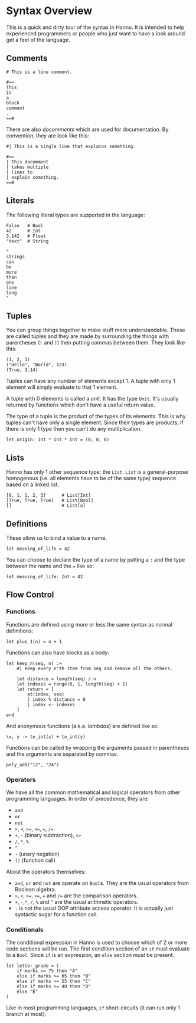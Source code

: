 # Syntax Overview

This is a quick and dirty tour of the syntax in Hanno. It is intended to help experienced programmers or people who just want to have a look around get a feel of the language.

## Comments

```
# This is a line comment.

#==
This
is
a
block
comment
.
==#
```

There are also *docomments* which are used for documentation. By convention, they are look like this:

```
#| This is a single line that explains something.

#==
| This docomment
| takes multiple
| lines to
| explain something.
==#
```

## Literals

The following literal types are supported in the language:

```
False   # Bool
42      # Int
3.142   # Float
"text"  # String

"
strings
can
be
more
than
one
line
long
"
```

## Tuples

You can group things together to make stuff more understandable. These are called tuples and they are made by surrounding the things with parentheses (`(` and `)`) then putting commas between them. They look like this:

```
(1, 2, 3)
("Hello", "World", 123)
(True, 3.14)
```

Tuples can have any number of elements except 1. A tuple with only 1 element will simply evaluate to that 1 element.

A tuple with 0 elements is called a *unit*. It has the type `Unit`. It's usually returned by functions which don't have a useful return value.

The type of a tuple is the product of the types of its elements. This is why tuples can't have only a single element. Since their types are products, if there is only 1 type then you can't do any multiplication.

```
let origin: Int * Int * Int = (0, 0, 0)
```


## Lists

Hanno has only 1 other sequence type: the `List`. `List` is a general-purpose homogenous (i.e. all elements have to be of the same type) sequence based on a linked list.

```
[0, 1, 1, 2, 3]      # List[Int]
[True, True, True]   # List[Bool]
[]                   # List[a]
```

## Definitions

These allow us to bind a value to a name.

```
let meaning_of_life = 42
```
You can choose to declare the type of a name by putting a `:` and the type between the name and the `=` like so:

```
let meaning_of_life: Int = 42
```

## Flow Control

### Functions

Functions are defined using more or less the same syntax as normal definitions:

```
let plus_1(n) = n + 1
```

Functions can also have blocks as a body:

```
let keep_n(seq, n) :=
    #| Keep every n'th item from seq and remove all the others.

    let distance = length(seq) / n
    let indexes = range(0, 1, length(seq) + 1)
    let return = [
        at(index, seq)
        | index % distance = 0
        | index <- indexes
    ]
end
```

And anonymous functions (a.k.a. _lambdas_) are defined like so:

```
\x, y -> to_int(x) + to_int(y)
```

Functions can be called by wrapping the arguments passed in parentheses and the arguments are separated by commas.

```
poly_add("12", "24")
```

### Operators

We have all the common mathematical and logical operators from other programming languages. In order of precedence, they are:

- `and`
- `or`
- `not`
- `>`, `<`, `>=`, `<=`, `=`, `/=`
- `+`, `-` (binary subtraction), `<>`
- `/`, `*`, `%`
- `^`
- `-` (unary negation)
- `()` (function call)

About the operators themselves:

- `and`, `or` and `not` are operate on `Bool`s. They are the usual operators from Boolean algebra.
- `>`, `<`, `>=`, `<=`, `=` and `/=` are the comparison operators.
- `+`, `-`,`*`, `/`, `%` and `^` are the usual arithmetic operators.
- `.` is not the usual OOP attribute access operator. It is actually just syntactic sugar for a function call.

### Conditionals

The conditional expression in Hanno is used to choose which of 2 or more code sections will be run. The first condition section of an `if` must evaluate to a `Bool`. Since `if` is an expression, an `else` section *must* be present.

```
let letter_grade = (
    if marks >= 75 then "A"
    else if marks >= 65 then "B"
    else if marks >= 55 then "C"
    else if marks >= 40 then "D"
    else "E"
)
```

Like in most programming languages, `if` short-circuits (it can run only 1 branch at most).
